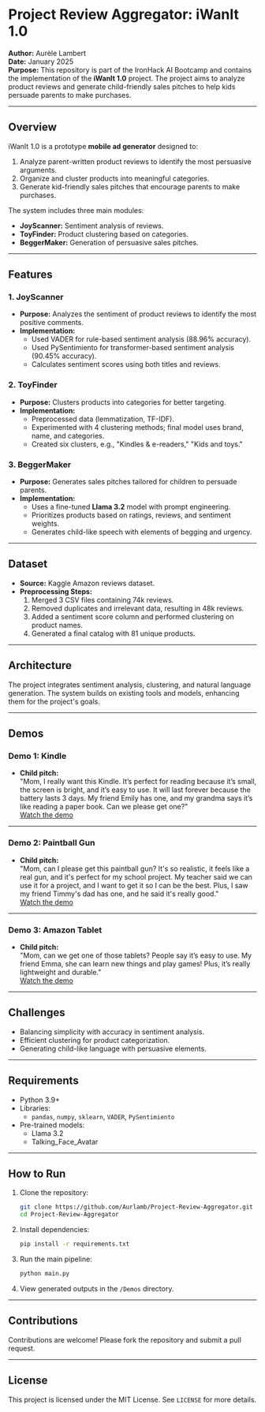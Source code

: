 # Project Review Aggregator: iWanIt 1.0

**Author:** Aurèle Lambert  
**Date:** January 2025  
**Purpose:** This repository is part of the IronHack AI Bootcamp and contains the implementation of the **iWanIt 1.0** project. The project aims to analyze product reviews and generate child-friendly sales pitches to help kids persuade parents to make purchases.

---

## Overview

iWanIt 1.0 is a prototype **mobile ad generator** designed to:
1. Analyze parent-written product reviews to identify the most persuasive arguments.
2. Organize and cluster products into meaningful categories.
3. Generate kid-friendly sales pitches that encourage parents to make purchases.

The system includes three main modules:
- **JoyScanner:** Sentiment analysis of reviews.
- **ToyFinder:** Product clustering based on categories.
- **BeggerMaker:** Generation of persuasive sales pitches.

---

## Features

### 1. JoyScanner
- **Purpose:** Analyzes the sentiment of product reviews to identify the most positive comments.
- **Implementation:** 
  - Used VADER for rule-based sentiment analysis (88.96% accuracy).
  - Used PySentimiento for transformer-based sentiment analysis (90.45% accuracy).
  - Calculates sentiment scores using both titles and reviews.

### 2. ToyFinder
- **Purpose:** Clusters products into categories for better targeting.
- **Implementation:** 
  - Preprocessed data (lemmatization, TF-IDF).
  - Experimented with 4 clustering methods; final model uses brand, name, and categories.
  - Created six clusters, e.g., "Kindles & e-readers," "Kids and toys."

### 3. BeggerMaker
- **Purpose:** Generates sales pitches tailored for children to persuade parents.
- **Implementation:**
  - Uses a fine-tuned **Llama 3.2** model with prompt engineering.
  - Prioritizes products based on ratings, reviews, and sentiment weights.
  - Generates child-like speech with elements of begging and urgency.

---

## Dataset

- **Source:** Kaggle Amazon reviews dataset.
- **Preprocessing Steps:**
  1. Merged 3 CSV files containing 74k reviews.
  2. Removed duplicates and irrelevant data, resulting in 48k reviews.
  3. Added a sentiment score column and performed clustering on product names.
  4. Generated a final catalog with 81 unique products.

---

## Architecture

The project integrates sentiment analysis, clustering, and natural language generation. The system builds on existing tools and models, enhancing them for the project's goals.

---

## Demos

### Demo 1: Kindle
- **Child pitch:**  
  "Mom, I really want this Kindle. It’s perfect for reading because it’s small, the screen is bright, and it’s easy to use. It will last forever because the battery lasts 3 days. My friend Emily has one, and my grandma says it’s like reading a paper book. Can we please get one?"  
  [Watch the demo](https://docs.google.com/file/d/1Tctlbxfg4g66dvstB-cnN7ZaLsQPAvr4/preview)

---

### Demo 2: Paintball Gun
- **Child pitch:**  
  "Mom, can I please get this paintball gun? It's so realistic, it feels like a real gun, and it's perfect for my school project. My teacher said we can use it for a project, and I want to get it so I can be the best. Plus, I saw my friend Timmy's dad has one, and he said it's really good."  
  [Watch the demo](https://docs.google.com/file/d/1Th5X__8KmhMq2_PXstA_DJkVBjqt0A9_/preview)

---

### Demo 3: Amazon Tablet
- **Child pitch:**  
  "Mom, can we get one of those tablets? People say it’s easy to use. My friend Emma, she can learn new things and play games! Plus, it’s really lightweight and durable."  
  [Watch the demo](https://docs.google.com/file/d/1TapSENX2lL90TFXG5SXRJw6IL714sMKl/preview)

---

## Challenges

- Balancing simplicity with accuracy in sentiment analysis.
- Efficient clustering for product categorization.
- Generating child-like language with persuasive elements.

---

## Requirements

- Python 3.9+
- Libraries:
  - `pandas`, `numpy`, `sklearn`, `VADER`, `PySentimiento`
- Pre-trained models:
  - Llama 3.2
  - Talking_Face_Avatar

---

## How to Run

1. Clone the repository:
   ```bash
   git clone https://github.com/Aurlamb/Project-Review-Aggregator.git
   cd Project-Review-Aggregator
   ```
2. Install dependencies:
   ```bash
   pip install -r requirements.txt
   ```
3. Run the main pipeline:
   ```bash
   python main.py
   ```
4. View generated outputs in the `/Demos` directory.

---

## Contributions

Contributions are welcome! Please fork the repository and submit a pull request.

---

## License

This project is licensed under the MIT License. See `LICENSE` for more details.
